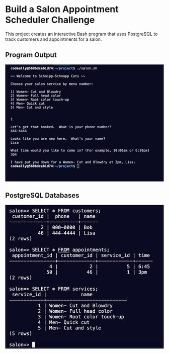 # Build a Salon Appointment Scheduler Challenge

This project creates an interactive Bash program that uses PostgreSQL to track customers and appointments for a salon.

## Program Output

![Salon Scheduler Program](./img/salon_program.png)

## PostgreSQL Databases

![Salon Scheduler Data](./img/salon_data.jpg)
